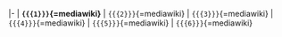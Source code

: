 \|- \| **`{{{1}}}`{=mediawiki}** \| `{{{2}}}`{=mediawiki} \|
`{{{3}}}`{=mediawiki} \| `{{{4}}}`{=mediawiki} \| `{{{5}}}`{=mediawiki}
\| `{{{6}}}`{=mediawiki}
